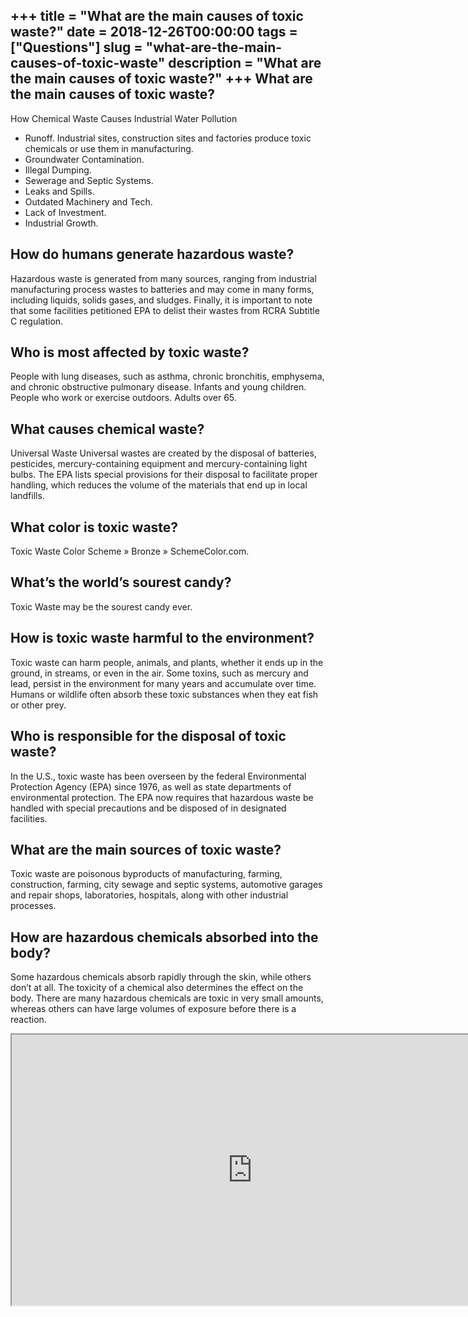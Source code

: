 +++
title = "What are the main causes of toxic waste?"
date = 2018-12-26T00:00:00
tags = ["Questions"]
slug = "what-are-the-main-causes-of-toxic-waste"
description = "What are the main causes of toxic waste?"
+++
What are the main causes of toxic waste?
----------------------------------------

How Chemical Waste Causes Industrial Water Pollution

- Runoff. Industrial sites, construction sites and factories produce toxic chemicals or use them in manufacturing.
- Groundwater Contamination.
- Illegal Dumping.
- Sewerage and Septic Systems.
- Leaks and Spills.
- Outdated Machinery and Tech.
- Lack of Investment.
- Industrial Growth.

How do humans generate hazardous waste?
---------------------------------------

Hazardous waste is generated from many sources, ranging from industrial manufacturing process wastes to batteries and may come in many forms, including liquids, solids gases, and sludges. Finally, it is important to note that some facilities petitioned EPA to delist their wastes from RCRA Subtitle C regulation.

Who is most affected by toxic waste?
------------------------------------

People with lung diseases, such as asthma, chronic bronchitis, emphysema, and chronic obstructive pulmonary disease. Infants and young children. People who work or exercise outdoors. Adults over 65.

What causes chemical waste?
---------------------------

Universal Waste Universal wastes are created by the disposal of batteries, pesticides, mercury-containing equipment and mercury-containing light bulbs. The EPA lists special provisions for their disposal to facilitate proper handling, which reduces the volume of the materials that end up in local landfills.

What color is toxic waste?
--------------------------

Toxic Waste Color Scheme » Bronze » SchemeColor.com.

What’s the world’s sourest candy?
---------------------------------

Toxic Waste may be the sourest candy ever.

How is toxic waste harmful to the environment?
----------------------------------------------

Toxic waste can harm people, animals, and plants, whether it ends up in the ground, in streams, or even in the air. Some toxins, such as mercury and lead, persist in the environment for many years and accumulate over time. Humans or wildlife often absorb these toxic substances when they eat fish or other prey.

Who is responsible for the disposal of toxic waste?
---------------------------------------------------

In the U.S., toxic waste has been overseen by the federal Environmental Protection Agency (EPA) since 1976, as well as state departments of environmental protection. The EPA now requires that hazardous waste be handled with special precautions and be disposed of in designated facilities.

What are the main sources of toxic waste?
-----------------------------------------

Toxic waste are poisonous byproducts of manufacturing, farming, construction, farming, city sewage and septic systems, automotive garages and repair shops, laboratories, hospitals, along with other industrial processes.

How are hazardous chemicals absorbed into the body?
---------------------------------------------------

Some hazardous chemicals absorb rapidly through the skin, while others don’t at all. The toxicity of a chemical also determines the effect on the body. There are many hazardous chemicals are toxic in very small amounts, whereas others can have large volumes of exposure before there is a reaction.

<iframe allow="accelerometer; autoplay; clipboard-write; encrypted-media; gyroscope; picture-in-picture" allowfullscreen="" class="__youtube_prefs__  epyt-is-override  no-lazyload" data-no-lazy="1" data-origheight="433" data-origwidth="770" data-skipgform_ajax_framebjll="" height="433" id="_ytid_89917" loading="lazy" src="https://www.youtube.com/embed/GG9ElcBP3ic?enablejsapi=1&autoplay=0&cc_load_policy=0&cc_lang_pref=&iv_load_policy=1&loop=0&modestbranding=0&rel=1&fs=1&playsinline=0&autohide=2&theme=dark&color=red&controls=1&" title="YouTube player" width="770"></iframe>
